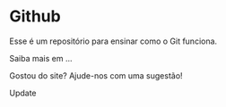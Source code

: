 # Github

Esse é um repositório para ensinar como o Git funciona.

Saiba mais em ...

Gostou do site? Ajude-nos com uma sugestão!

Update
